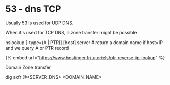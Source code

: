 # 53 - dns TCP

Usually 53 is used for UDP DNS.

When it's used for TCP DNS, a zone transfer might be possible

nslookup \[-type=(A | PTR)] \[host] server # return a domain name if host=IP and we query A or PTR record

{% embed url="https://www.hostinger.fr/tutoriels/ptr-reverse-ip-lookup" %}

Domain Zone transfer

dig axfr @\<SERVER\_DNS> \<DOMAIN\_NAME>

